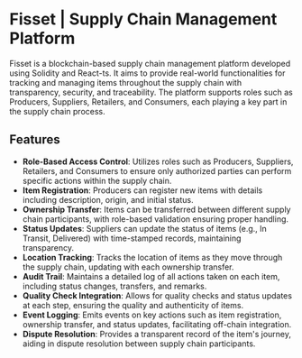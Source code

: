 # Fisset | Supply Chain Management Platform

Fisset is a blockchain-based supply chain management platform developed using Solidity and React-ts. It aims to provide real-world functionalities for tracking and managing items throughout the supply chain with transparency, security, and traceability. The platform supports roles such as Producers, Suppliers, Retailers, and Consumers, each playing a key part in the supply chain process.

## Features

- **Role-Based Access Control**: Utilizes roles such as Producers, Suppliers, Retailers, and Consumers to ensure only authorized parties can perform specific actions within the supply chain.
- **Item Registration**: Producers can register new items with details including description, origin, and initial status.
- **Ownership Transfer**: Items can be transferred between different supply chain participants, with role-based validation ensuring proper handling.
- **Status Updates**: Suppliers can update the status of items (e.g., In Transit, Delivered) with time-stamped records, maintaining transparency.
- **Location Tracking**: Tracks the location of items as they move through the supply chain, updating with each ownership transfer.
- **Audit Trail**: Maintains a detailed log of all actions taken on each item, including status changes, transfers, and remarks.
- **Quality Check Integration**: Allows for quality checks and status updates at each step, ensuring the quality and authenticity of items.
- **Event Logging**: Emits events on key actions such as item registration, ownership transfer, and status updates, facilitating off-chain integration.
- **Dispute Resolution**: Provides a transparent record of the item's journey, aiding in dispute resolution between supply chain participants.

